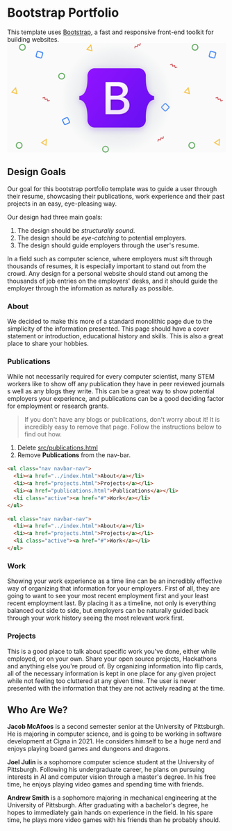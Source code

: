 # Bootstrap Portfolio
This template uses [Bootstrap](https://getbootstrap.com/), a fast and responsive front-end toolkit for building websites.
![Bootstrap Logo](assets/bootstrap_logo.png)

## Design Goals
Our goal for this bootstrap portfolio template was to guide a user through their resume, showcasing their publications, work experience and their past projects in an easy, eye-pleasing way.

Our design had three main goals:
1. The design should be _structurally sound_.
1. The design should be _eye-catching_ to potential employers.
1. The design should guide employers through the user's resume.

In a field such as computer science, where employers must sift through thousands of resumes, it is especially important to stand out from the crowd. Any design for a personal website should stand out among the thousands of job entries on the employers' desks, and it should guide the employer through the information as naturally as possible.

### About
We decided to make this more of a standard monolithic page due to the simplicity of the information presented. This page should have a cover statement or introduction, educational history and skills. This is also a great place to share your hobbies.

### Publications
While not necessarily required for every computer scientist, many STEM workers like to show off any publication they have in peer reviewed journals s well as any blogs they write. This can be a great way to show potential employers your experience, and publications can be a good deciding factor for employment or research grants.

> If you don't have any blogs or publications, don't worry about it! It is incredibly easy to remove that page. Follow the instructions below to find out how.

1. Delete [src/publications.html](src/work.html)
1. Remove **Publications** from the nav-bar.
```html
<ul class="nav navbar-nav">
  <li><a href="../index.html">About</a></li>
  <li><a href="projects.html">Projects</a></li>
  <li><a href="publications.html">Publications</a></li>
  <li class="active"><a href="#">Work</a></li>
</ul>
```
```html
<ul class="nav navbar-nav">
  <li><a href="../index.html">About</a></li>
  <li><a href="projects.html">Projects</a></li>
  <li class="active"><a href="#">Work</a></li>
</ul>
```

### Work
Showing your work experience as a time line can be an incredibly effective way of organizing that information for your employers. First of all, they are going to  want to see your most recent employment first and your least recent employment last. By placing it as a timeline, not only is everything balanced out side to side, but employers can be naturally guided back through your work history seeing the most relevant work first.

### Projects
This is a good place to talk about specific work you've done, either while employed, or on your own. Share your open source projects, Hackathons and anything else you're proud of. By organizing information into flip cards, all of the necessary information is kept in one place for any given project while not feeling too cluttered at any given time. The user is never presented with the information that they are not actively reading at the time.


## Who Are We?
**Jacob McAfoos** is a second semester senior at the University of Pittsburgh. He is majoring in computer science, and is going to be working in software development at Cigna in 2021. He considers himself to be a huge nerd and enjoys playing board games and dungeons and dragons.

**Joel Julin** is a sophomore computer science student at the University of Pittsburgh. Following his undergraduate career, he plans on pursuing interests in AI and computer vision through a master's degree. In his free time, he enjoys playing video games and spending time with friends. 

**Andrew Smith** is a sophomore majoring in mechanical engineering at the University of Pittsburgh.  After graduating with a bachelor's degree, he hopes to immediately gain hands on experience in the field.  In his spare time, he plays more video games with his friends than he probably should.  